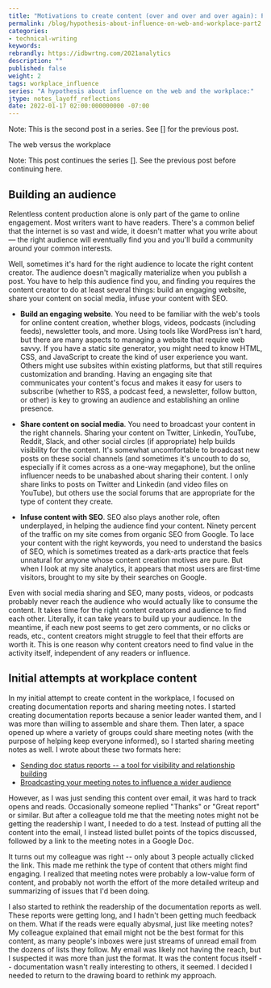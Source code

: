 ```yaml
---
title: "Motivations to create content (over and over and over again): Part II"
permalink: /blog/hypothesis-about-influence-on-web-and-workplace-part2
categories:
- technical-writing
keywords:
rebrandly: https://idbwrtng.com/2021analytics
description: ""
published: false
weight: 2
tags: workplace_influence
series: "A hypothesis about influence on the web and the workplace:"
jtype: notes_layoff_reflections
date: 2022-01-17 02:00:000000000 -07:00
---
```


Note: This is the second post in a series. See [] for the previous post.


The web versus the workplace

Note: This post continues the series []. See the previous post before continuing here.

## Building an audience

Relentless content production alone is only part of the game to online engagement. Most writers want to have readers. There's a common belief that the internet is so vast and wide, it doesn't matter what you write about &mdash; the right audience will eventually find you and you'll build a community around your common interests.

Well, sometimes it's hard for the right audience to locate the right content creator. The audience doesn't magically materialize when you publish a post. You have to help this audience find you, and finding you requires the content creator to do at least several things: build an engaging website, share your content on social media, infuse your content with SEO.

* **Build an engaging website**. You need to be familiar with the web's tools for online content creation, whether blogs, videos, podcasts (including feeds), newsletter tools, and more. Using tools like WordPress isn't hard, but there are many aspects to managing a website that require web savvy. If you have a static site generator, you might need to know HTML, CSS, and JavaScript to create the kind of user experience you want. Others might use subsites within existing platforms, but that still requires customization and branding. Having an engaging site that communicates your content's focus and makes it easy for users to subscribe (whether to RSS, a podcast feed, a newsletter, follow button, or other) is key to growing an audience and establishing an online presence.

* **Share content on social media**. You need to broadcast your content in the right channels. Sharing your content on Twitter, Linkedin, YouTube, Reddit, Slack, and other social circles (if appropriate) help builds visibility for the content. It's somewhat uncomfortable to broadcast new posts on these social channels (and sometimes it's uncouth to do so, especially if it comes across as a one-way megaphone), but the online influencer needs to be unabashed about sharing their content. I only share links to posts on Twitter and Linkedin (and video files on YouTube), but others use the social forums that are appropriate for the type of content they create.

* **Infuse content with SEO**. SEO also plays another role, often underplayed, in helping the audience find your content. Ninety percent of the traffic on my site comes from organic SEO from Google. To lace your content with the right keywords, you need to understand the basics of SEO, which is sometimes treated as a dark-arts practice that feels unnatural for anyone whose content creation motives are pure. But when I look at my site analytics, it appears that most users are first-time visitors, brought to my site by their searches on Google.

Even with social media sharing and SEO, many posts, videos, or podcasts probably never reach the audience who would actually like to consume the content. It takes time for the right content creators and audience to find each other. Literally, it can take years to build up your audience. In the meantime, if each new post seems to get zero comments, or no clicks or reads, etc., content creators might struggle to feel that their efforts are worth it. This is one reason why content creators need to find value in the activity itself, independent of any readers or influence.

## Initial attempts at workplace content

In my initial attempt to create content in the workplace, I focused on creating documentation reports and sharing meeting notes. I started creating documentation reports because a senior leader wanted them, and I was more than willing to assemble and share them. Then later, a space opened up where a variety of groups could share meeting notes (with the purpose of helping keep everyone informed), so I started sharing meeting notes as well. I wrote about these two formats here:

* [Sending doc status reports -- a tool for visibility and relationship building](/learnapidoc/docapis_status_reports.html)
* [Broadcasting your meeting notes to influence a wider audience](/learnapidoc/docapis_meeting_notes.html#what-if-sensitive-topics-are-discussed-during-the-meeting)

However, as I was just sending this content over email, it was hard to track opens and reads. Occasionally someone replied "Thanks" or "Great report" or similar. But after a colleague told me that the meeting notes might not be getting the readership I want, I needed to do a test. Instead of putting all the content into the email, I instead listed bullet points of the topics discussed, followed by a link to the meeting notes in a Google Doc.

It turns out my colleague was right -- only about 3 people actually clicked the link. This made me rethink the type of content that others might find engaging. I realized that meeting notes were probably a low-value form of content, and probably not worth the effort of the more detailed writeup and summarizing of issues that I'd been doing.

I also started to rethink the readership of the documentation reports as well. These reports were getting long, and I hadn't been getting much feedback on them. What if the reads were equally abysmal, just like meeting notes? My colleague explained that email might not be the best format for this content, as many people's inboxes were just streams of unread email from the dozens of lists they follow. My email was likely not having the reach, but I suspected it was more than just the format. It was the content focus itself -- documentation wasn't really interesting to others, it seemed. I decided I needed to return to the drawing board to rethink my approach.
